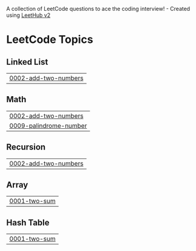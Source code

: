 A collection of LeetCode questions to ace the coding interview! - Created using [LeetHub v2](https://github.com/arunbhardwaj/LeetHub-2.0)
<!---LeetCode Topics Start-->
# LeetCode Topics
## Linked List
|  |
| ------- |
| [0002-add-two-numbers](https://github.com/Tharuntejandhe/Leetcode/tree/master/0002-add-two-numbers) |
## Math
|  |
| ------- |
| [0002-add-two-numbers](https://github.com/Tharuntejandhe/Leetcode/tree/master/0002-add-two-numbers) |
| [0009-palindrome-number](https://github.com/Tharuntejandhe/Leetcode/tree/master/0009-palindrome-number) |
## Recursion
|  |
| ------- |
| [0002-add-two-numbers](https://github.com/Tharuntejandhe/Leetcode/tree/master/0002-add-two-numbers) |
## Array
|  |
| ------- |
| [0001-two-sum](https://github.com/Tharuntejandhe/Leetcode/tree/master/0001-two-sum) |
## Hash Table
|  |
| ------- |
| [0001-two-sum](https://github.com/Tharuntejandhe/Leetcode/tree/master/0001-two-sum) |
<!---LeetCode Topics End-->